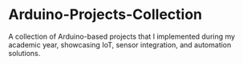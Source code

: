 # Arduino-Projects-Collection
  A collection of Arduino-based projects that I implemented during my academic year, showcasing IoT, sensor integration, and automation solutions.
